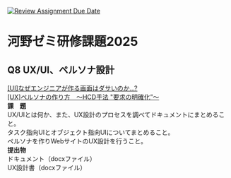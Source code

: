 [![Review Assignment Due Date](https://classroom.github.com/assets/deadline-readme-button-22041afd0340ce965d47ae6ef1cefeee28c7c493a6346c4f15d667ab976d596c.svg)](https://classroom.github.com/a/8f1g854m)
# 河野ゼミ研修課題2025
## Q8 UX/UI、ペルソナ設計
[[UI]なぜエンジニアが作る画面はダサいのか…?](https://qiita.com/mskmiki/items/544149987475719e417b)  
[[UX]ペルソナの作り方　～HCD手法 "要求の明確化”～](https://qiita.com/m_t_1600/items/1e4c0c7511addf3904b7)  
**課　題**  
UX/UIとは何か、また、UX設計のプロセスを調べてドキュメントにまとめること。  
タスク指向UIとオブジェクト指向UIについてまとめること。  
ペルソナを作りWebサイトのUX設計を行うこと。  
**提出物**  
ドキュメント（docxファイル）  
UX設計書（docxファイル）
